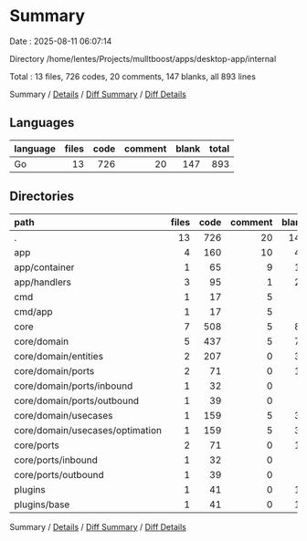 # Summary

Date : 2025-08-11 06:07:14

Directory /home/lentes/Projects/mulltboost/apps/desktop-app/internal

Total : 13 files,  726 codes, 20 comments, 147 blanks, all 893 lines

Summary / [Details](details.md) / [Diff Summary](diff.md) / [Diff Details](diff-details.md)

## Languages
| language | files | code | comment | blank | total |
| :--- | ---: | ---: | ---: | ---: | ---: |
| Go | 13 | 726 | 20 | 147 | 893 |

## Directories
| path | files | code | comment | blank | total |
| :--- | ---: | ---: | ---: | ---: | ---: |
| . | 13 | 726 | 20 | 147 | 893 |
| app | 4 | 160 | 10 | 43 | 213 |
| app/container | 1 | 65 | 9 | 14 | 88 |
| app/handlers | 3 | 95 | 1 | 29 | 125 |
| cmd | 1 | 17 | 5 | 6 | 28 |
| cmd/app | 1 | 17 | 5 | 6 | 28 |
| core | 7 | 508 | 5 | 88 | 601 |
| core/domain | 5 | 437 | 5 | 77 | 519 |
| core/domain/entities | 2 | 207 | 0 | 35 | 242 |
| core/domain/ports | 2 | 71 | 0 | 11 | 82 |
| core/domain/ports/inbound | 1 | 32 | 0 | 5 | 37 |
| core/domain/ports/outbound | 1 | 39 | 0 | 6 | 45 |
| core/domain/usecases | 1 | 159 | 5 | 31 | 195 |
| core/domain/usecases/optimation | 1 | 159 | 5 | 31 | 195 |
| core/ports | 2 | 71 | 0 | 11 | 82 |
| core/ports/inbound | 1 | 32 | 0 | 5 | 37 |
| core/ports/outbound | 1 | 39 | 0 | 6 | 45 |
| plugins | 1 | 41 | 0 | 10 | 51 |
| plugins/base | 1 | 41 | 0 | 10 | 51 |

Summary / [Details](details.md) / [Diff Summary](diff.md) / [Diff Details](diff-details.md)